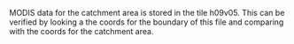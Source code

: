 MODIS data for the catchment area is stored in the tile h09v05.
This can be verified by looking a the coords for the boundary of this file
and comparing with the coords for the catchment area.

